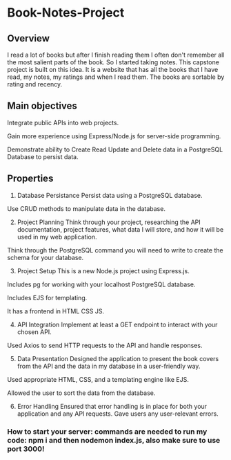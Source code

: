 # Book-Notes-Project

## Overview
I read a lot of books but after I finish reading them I often don't remember all the most salient parts of the book. So I started taking notes. This capstone project is built on this idea. It is a website that has all the books that I have read, my notes, my ratings and when I read them. The books are sortable by rating and recency. 

## Main objectives
Integrate public APIs into web projects.

Gain more experience using Express/Node.js for server-side programming.

Demonstrate ability to Create Read Update and Delete data in a PostgreSQL Database to persist data.

## Properties
1. Database Persistance
Persist data using a PostgreSQL database.

Use CRUD methods to manipulate data in the database.

2. Project Planning
Think through your project, researching the API documentation, project features, what data I will store, and how it will be used in my web application.

Think through the PostgreSQL command you will need to write to create the schema for your database.

3. Project Setup
This is a new Node.js project using Express.js.

Includes pg for working with your localhost PostgreSQL database.

Includes EJS for templating.

It has a frontend in HTML CSS JS.

4. API Integration
Implement at least a GET endpoint to interact with your chosen API.

Used Axios to send HTTP requests to the API and handle responses.

5. Data Presentation
Designed the application to present the book covers from the API and the data in my database in a user-friendly way.

Used appropriate HTML, CSS, and a templating engine like EJS.

Allowed the user to sort the data from the database.

6. Error Handling
Ensured that error handling is in place for both your application and any API requests. Gave users any user-relevant errors.



### How to start your server: commands are needed to run my code: npm i  and then nodemon index.js, also make sure to use port 3000!

